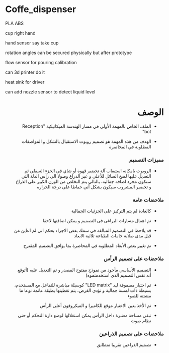 # Coffe_dispenser

PLA ABS

cup right hand

hand sensor say take cup

rotation angles can be secured physically but after prototype

flow sensor for pouring calibration

can 3d printer do it

heat sink for driver

can add nozzle sensor to detect liquid level



<h1 dir="rtl"> الوصف </h1>

<div dir="rtl">

- الملف الخاص بالمهمة الأولى في مسار الهندسة الميكانيكية  "Reception bot"

- الهدف من هذه المهمة هو تصميم روبوت الاستقبال بالشكل و المواصفات المطلوبة في المحاضرة


</div>

<h3 dir="rtl"> مميزات التصميم </h3>
<div dir="rtl">

- الروبوت بامكانه استيعاب آلة تحضير قهوة أو شاي في الجزء السفلي ثم التعديل عليها لضخ السائل للأعلى و عبر الذراع وصولا الى رأس الدلة التي ستكون مجرد اضافة جمالية، بالتالي يتم التخلص من الوزن الكبير على الذراع و تحضير المشروب سيكون بشكل آني حفاظا على درجة الحرارة
  
 </div>


<h3 dir="rtl"> ملاحضات عامة </h3>
<div dir="rtl">

- كالعادة لم يتم التركيز على الجزئيات الجمالية 
- تم اهمال مسارات البراغي في التصميم و يمكن اضافتها لاحقا
- قد يلاحظ في التصميم المبالغة في سمك بعض الاجزاء بحكم اني لم اعاين من قبل مدى صلابة خامات الطباعة ثلاثية الابعاد
- تم تغيير بعض الأبعاد المطلوبة في المحاضرة بما يوافق التصميم المقترح
  
  
  </div>


<h3 dir="rtl"> ملاحضات على تصميم الرأس </h3>
<div dir="rtl">

- التصميم الأساسي مأخود من نموذج مفتوح المصدر و تم التعديل عليه (أتوقع أنه نفس التصميم الذي استخدمتموه)
- تم اختيار مصفوفة ليد "LED matrix" كوسيلة مباشرة للتفاعل مع المستخدم، بسيطة ذات لمسة جمالية و تؤدي الغرض، يتم تغطيتها بطبقة عاتمة نوعا ما مشتتة للضوء
- تم الأخذ بعين الاعتبار موقع للكاميرا و الميكروفون أعلى الرأس
- تبقى مساحة معتبرة داخل الرأس يمكن استغلالها لوضع دارة التحكم أو حتى نظام صوت
  
  </div>

<h3 dir="rtl"> ملاحضات على تصميم الذراعين </h3>
<div dir="rtl">

- تصميم الذراعين تقريبا متطابق
  
  </div>
